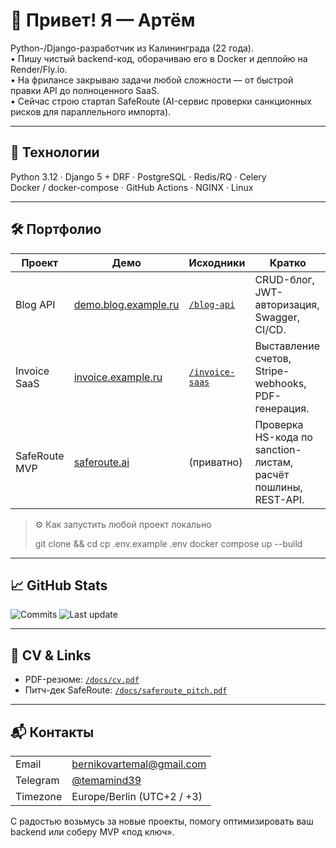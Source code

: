 # 👋 Привет! Я — Артём

Python-/Django-разработчик из Калининграда (22 года).  
• Пишу чистый backend-код, оборачиваю его в Docker и деплойю на Render/Fly.io.  
• На фрилансе закрываю задачи любой сложности — от быстрой правки API до полноценного SaaS.  
• Сейчас строю стартап SafeRoute (AI-сервис проверки санкционных рисков для параллельного импорта).

---

## 🚀 Технологии

Python 3.12 · Django 5 + DRF · PostgreSQL · Redis/RQ · Celery  
Docker / docker-compose · GitHub Actions · NGINX · Linux  

---

## 🛠 Портфолио

| Проект | Демо | Исходники | Кратко |
|--------|------|-----------|--------|
| Blog API | [demo.blog.example.ru](https://demo.blog.example.ru) | [`/blog-api`](https://github.com/TemaMind/blog-api) | CRUD-блог, JWT-авторизация, Swagger, CI/CD. |
| Invoice SaaS | [invoice.example.ru](https://invoice.example.ru) | [`/invoice-saas`](https://github.com/TemaMind/invoice-saas) | Выставление счетов, Stripe-webhooks, PDF-генерация. |
| SafeRoute MVP | [saferoute.ai](https://saferoute.ai) | (приватно) | Проверка HS-кода по sanction-листам, расчёт пошлины, REST-API. |

> ⚙️ Как запустить любой проект локально  
>
> git clone <repo> && cd <repo>
> cp .env.example .env
> docker compose up --build
> 
---

## 📈 GitHub Stats
<!-- Badges сгенерированы на shields.io -->
![Commits](https://img.shields.io/badge/commits--per--year-600%2B-blueviolet)
![Last update](https://img.shields.io/date/1693526400)

---

## 📝 CV & Links
 
* PDF-резюме: [`/docs/cv.pdf`](./docs/cv.pdf)  
* Питч-дек SafeRoute: [`/docs/saferoute_pitch.pdf`](./docs/saferoute_pitch.pdf)

---

## 📬 Контакты

|  |  |
|--|--|
| Email | bernikovartemal@gmail.com |
| Telegram | [@temamind39](https://t.me/temamind39) |
| Timezone | Europe/Berlin (UTC+2 / +3) |

С радостью возьмусь за новые проекты, помогу оптимизировать ваш backend или соберу MVP «под ключ». 